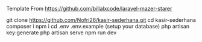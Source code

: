 Template From https://github.com/billalxcode/laravel-mazer-starer

git clone https://github.com/Nofri26/kasir-sederhana.git
cd kasir-sederhana
composer i
npm i
cd .env .env.example (setup your database)
php artisan key:generate
php artisan serve
npm run dev

